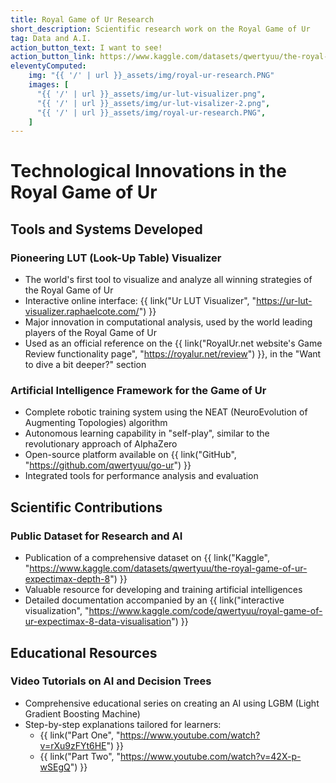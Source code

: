 ```yaml
---
title: Royal Game of Ur Research
short_description: Scientific research work on the Royal Game of Ur
tag: Data and A.I.
action_button_text: I want to see!
action_button_link: https://www.kaggle.com/datasets/qwertyuu/the-royal-game-of-ur-expectimax-depth-8
eleventyComputed:
    img: "{{ '/' | url }}_assets/img/royal-ur-research.PNG"
    images: [
      "{{ '/' | url }}_assets/img/ur-lut-visualizer.png",
      "{{ '/' | url }}_assets/img/ur-lut-visalizer-2.png",
      "{{ '/' | url }}_assets/img/royal-ur-research.PNG",
    ]
---
```



# Technological Innovations in the Royal Game of Ur

## Tools and Systems Developed

### Pioneering LUT (Look-Up Table) Visualizer
- The world's first tool to visualize and analyze all winning strategies of the Royal Game of Ur
- Interactive online interface: {{ link("Ur LUT Visualizer", "https://ur-lut-visualizer.raphaelcote.com/") }}
- Major innovation in computational analysis, used by the world leading players of the Royal Game of Ur
- Used as an official reference on the {{ link("RoyalUr.net website's Game Review functionality page", "https://royalur.net/review") }}, in the "Want to dive a bit deeper?" section

### Artificial Intelligence Framework for the Game of Ur
- Complete robotic training system using the NEAT (NeuroEvolution of Augmenting Topologies) algorithm
- Autonomous learning capability in "self-play", similar to the revolutionary approach of AlphaZero
- Open-source platform available on {{ link("GitHub", "https://github.com/qwertyuu/go-ur") }}
- Integrated tools for performance analysis and evaluation

## Scientific Contributions

### Public Dataset for Research and AI
- Publication of a comprehensive dataset on {{ link("Kaggle", "https://www.kaggle.com/datasets/qwertyuu/the-royal-game-of-ur-expectimax-depth-8") }}
- Valuable resource for developing and training artificial intelligences
- Detailed documentation accompanied by an {{ link("interactive visualization", "https://www.kaggle.com/code/qwertyuu/royal-game-of-ur-expectimax-8-data-visualisation") }}

## Educational Resources

### Video Tutorials on AI and Decision Trees
- Comprehensive educational series on creating an AI using LGBM (Light Gradient Boosting Machine)
- Step-by-step explanations tailored for learners:
  - {{ link("Part One", "https://www.youtube.com/watch?v=rXu9zFYt6HE") }}
  - {{ link("Part Two", "https://www.youtube.com/watch?v=42X-p-wSEgQ") }}
